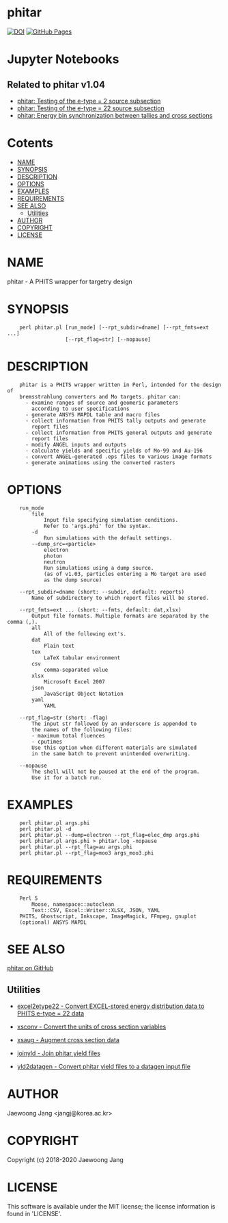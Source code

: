 # phitar

[![DOI](https://zenodo.org/badge/DOI/10.5281/zenodo.3344971.svg)](https://doi.org/10.5281/zenodo.3229179)
[![GitHub Pages](https://img.shields.io/badge/GitHub%20Pages-https%3A%2F%2Fjangcom.github.io%2Fphitar-brightgreen)](https://jangcom.github.io/phitar/)

# Jupyter Notebooks

## Related to phitar v1.04

* [phitar: Testing of the e-type = 2 source subsection](https://nbviewer.jupyter.org/github/jangcom/phitar/blob/master/docs/testing_results/etype2.ipynb)
* [phitar: Testing of the e-type = 22 source subsection](https://nbviewer.jupyter.org/github/jangcom/phitar/blob/master/docs/testing_results/etype22.ipynb)
* [phitar: Energy bin synchronization between tallies and cross sections](https://nbviewer.jupyter.org/github/jangcom/phitar/blob/master/docs/testing_results/sync_nrg.ipynb)

# Cotents

<?xml version="1.0" ?>
<html xmlns="http://www.w3.org/1999/xhtml">
<head>
<meta http-equiv="content-type" content="text/html; charset=utf-8" />
<link rev="made" href="mailto:" />
</head>

<body>



<ul id="index">
  <li><a href="#NAME">NAME</a></li>
  <li><a href="#SYNOPSIS">SYNOPSIS</a></li>
  <li><a href="#DESCRIPTION">DESCRIPTION</a></li>
  <li><a href="#OPTIONS">OPTIONS</a></li>
  <li><a href="#EXAMPLES">EXAMPLES</a></li>
  <li><a href="#REQUIREMENTS">REQUIREMENTS</a></li>
  <li><a href="#SEE-ALSO">SEE ALSO</a>
    <ul>
      <li><a href="#Utilities">Utilities</a></li>
    </ul>
  </li>
  <li><a href="#AUTHOR">AUTHOR</a></li>
  <li><a href="#COPYRIGHT">COPYRIGHT</a></li>
  <li><a href="#LICENSE">LICENSE</a></li>
</ul>

<h1 id="NAME">NAME</h1>

<p>phitar - A PHITS wrapper for targetry design</p>

<h1 id="SYNOPSIS">SYNOPSIS</h1>

<pre><code>    perl phitar.pl [run_mode] [--rpt_subdir=dname] [--rpt_fmts=ext ...]
                   [--rpt_flag=str] [--nopause]</code></pre>

<h1 id="DESCRIPTION">DESCRIPTION</h1>

<pre><code>    phitar is a PHITS wrapper written in Perl, intended for the design of
    bremsstrahlung converters and Mo targets. phitar can:
      - examine ranges of source and geomeric parameters
        according to user specifications
      - generate ANSYS MAPDL table and macro files
      - collect information from PHITS tally outputs and generate
        report files
      - collect information from PHITS general outputs and generate
        report files
      - modify ANGEL inputs and outputs
      - calculate yields and specific yields of Mo-99 and Au-196
      - convert ANGEL-generated .eps files to various image formats
      - generate animations using the converted rasters</code></pre>

<h1 id="OPTIONS">OPTIONS</h1>

<pre><code>    run_mode
        file
            Input file specifying simulation conditions.
            Refer to &#39;args.phi&#39; for the syntax.
        -d
            Run simulations with the default settings.
        --dump_src=&lt;particle&gt;
            electron
            photon
            neutron
            Run simulations using a dump source.
            (as of v1.03, particles entering a Mo target are used
            as the dump source)

    --rpt_subdir=dname (short: --subdir, default: reports)
        Name of subdirectory to which report files will be stored.

    --rpt_fmts=ext ... (short: --fmts, default: dat,xlsx)
        Output file formats. Multiple formats are separated by the comma (,).
        all
            All of the following ext&#39;s.
        dat
            Plain text
        tex
            LaTeX tabular environment
        csv
            comma-separated value
        xlsx
            Microsoft Excel 2007
        json
            JavaScript Object Notation
        yaml
            YAML

    --rpt_flag=str (short: -flag)
        The input str followed by an underscore is appended to
        the names of the following files:
        - maximum total fluences
        - cputimes
        Use this option when different materials are simulated
        in the same batch to prevent unintended overwriting.

    --nopause
        The shell will not be paused at the end of the program.
        Use it for a batch run.</code></pre>

<h1 id="EXAMPLES">EXAMPLES</h1>

<pre><code>    perl phitar.pl args.phi
    perl phitar.pl -d
    perl phitar.pl --dump=electron --rpt_flag=elec_dmp args.phi
    perl phitar.pl args.phi &gt; phitar.log -nopause
    perl phitar.pl --rpt_flag=au args.phi
    perl phitar.pl --rpt_flag=moo3 args_moo3.phi</code></pre>

<h1 id="REQUIREMENTS">REQUIREMENTS</h1>

<pre><code>    Perl 5
        Moose, namespace::autoclean
        Text::CSV, Excel::Writer::XLSX, JSON, YAML
    PHITS, Ghostscript, Inkscape, ImageMagick, FFmpeg, gnuplot
    (optional) ANSYS MAPDL</code></pre>

<h1 id="SEE-ALSO">SEE ALSO</h1>

<p><a href="https://github.com/jangcom/phitar">phitar on GitHub</a></p>

<h2 id="Utilities">Utilities</h2>

<ul>

<li><p><a href="https://github.com/jangcom/phitar/tree/master/utils/excel2etype22/excel2etype22.py">excel2etype22 - Convert EXCEL-stored energy distribution data to PHITS e-type = 22 data</a></p>

</li>
<li><p><a href="https://github.com/jangcom/phitar/tree/master/utils/xsconv/xsconv.py">xsconv - Convert the units of cross section variables</a></p>

</li>
<li><p><a href="https://github.com/jangcom/phitar/tree/master/utils/xsaug/xsaug.py">xsaug - Augment cross section data</a></p>

</li>
<li><p><a href="https://github.com/jangcom/phitar/tree/master/utils/joinyld/joinyld.py">joinyld - Join phitar yield files</a></p>

</li>
<li><p><a href="https://github.com/jangcom/phitar/tree/master/utils/yld2datagen/yld2datagen.py">yld2datagen - Convert phitar yield files to a datagen input file</a></p>

</li>
</ul>

<h1 id="AUTHOR">AUTHOR</h1>

<p>Jaewoong Jang &lt;jangj@korea.ac.kr&gt;</p>

<h1 id="COPYRIGHT">COPYRIGHT</h1>

<p>Copyright (c) 2018-2020 Jaewoong Jang</p>

<h1 id="LICENSE">LICENSE</h1>

<p>This software is available under the MIT license; the license information is found in &#39;LICENSE&#39;.</p>


</body>

</html>
